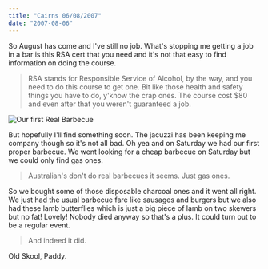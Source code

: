 ```yaml
---
title: "Cairns 06/08/2007"
date: "2007-08-06"
---
```

So August has come and I've still no job. What's stopping me getting a job in a bar is this RSA cert that you need and it's not that easy to find information on doing the course.
> RSA stands for Responsible Service of Alcohol, by the way, and you need to do this course to get one. Bit like those health and safety things you have to do, y'know the crap ones. The course cost $80 and even after that you weren't guaranteed a job.

![Our first Real Barbecue](/images/S6001405.JPG "Our first Real Barbecue")

But hopefully I'll find something soon. The jacuzzi has been keeping me company though so it's not all bad. Oh yea and on Saturday we had our first proper barbecue. We went looking for a cheap barbecue on Saturday but we could only find gas ones.
> Australian's don't do real barbecues it seems. Just gas ones.

So we bought some of those disposable charcoal ones and it went all right. We just had the usual barbecue fare like sausages and burgers but we also had these lamb butterflies which is just a big piece of lamb on two skewers but no fat! Lovely! Nobody died anyway so that's a plus. It could turn out to be a regular event.
> And indeed it did.


Old Skool,
Paddy.
